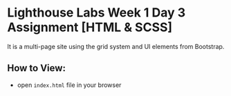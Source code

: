 # Lighthouse Labs Week 1 Day 3 Assignment [HTML & SCSS]

It is a multi-page site using the grid system and UI elements from Bootstrap.

## How to View:
- open `index.html` file in your browser